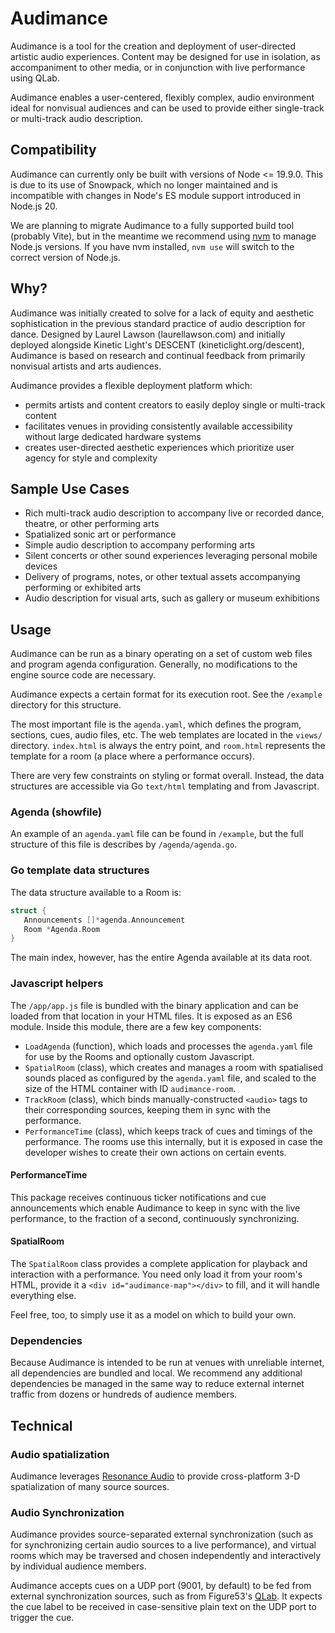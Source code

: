 # Audimance

Audimance is a tool for the creation and deployment of user-directed artistic audio experiences.
Content may be designed for use in isolation, as accompaniment to other media, or in conjunction
with live performance using QLab.

Audimance enables a user-centered, flexibly complex, audio environment ideal for nonvisual audiences
and can be used to provide either single-track or multi-track audio description.

## Compatibility

Audimance can currently only be built with versions of Node <= 19.9.0. This is due to its use of
Snowpack, which no longer maintained and is incompatible with changes in Node's ES module support
introduced in Node.js 20.

We are planning to migrate Audimance to a fully supported build tool (probably Vite), but in the
meantime we recommend using [nvm](https://github.com/nvm-sh/nvm) to manage Node.js versions.
If you have nvm installed, ```nvm use``` will switch to the correct version of Node.js.

## Why?

Audimance was initially created to solve for a lack of equity and aesthetic sophistication
in the previous standard practice of audio description for dance.  Designed by Laurel Lawson
(laurellawson.com) and initially deployed alongside Kinetic Light's DESCENT (kineticlight.org/descent),
Audimance is based on research and continual feedback from primarily nonvisual artists and arts audiences.

Audimance provides a flexible deployment platform which:
- permits artists and content creators to easily deploy single or multi-track content
- facilitates venues in providing consistently available accessibility without large dedicated hardware systems
- creates user-directed aesthetic experiences which prioritize user agency for style and complexity

## Sample Use Cases

* Rich multi-track audio description to accompany live or recorded dance, theatre, or other performing arts
* Spatialized sonic art or performance
* Simple audio description to accompany performing arts
* Silent concerts or other sound experiences leveraging personal mobile devices
* Delivery of programs, notes, or other textual assets accompanying performing or exhibited arts
* Audio description for visual arts, such as gallery or museum exhibitions

## Usage

Audimance can be run as a binary operating on a set of custom web files and
program agenda configuration.  Generally, no modifications to the engine source
code are necessary.

Audimance expects a certain format for its execution root.  See the `/example`
directory for this structure.

The most important file is the `agenda.yaml`, which defines the program,
sections, cues, audio files, etc.  The web templates are located in the `views/`
directory.  `index.html` is always the entry point, and `room.html` represents
the template for a room (a place where a performance occurs).

There are very few constraints on styling or format overall.  Instead, the data
structures are accessible via Go `text/html` templating and from Javascript.

### Agenda (showfile)

An example of an `agenda.yaml` file can be found in `/example`, but the full structure of this file is describes by `/agenda/agenda.go`.

### Go template data structures

The data structure available to a Room is:

```go
struct {
   Announcements []*agenda.Announcement
   Room *Agenda.Room
}
```

The main index, however, has the entire Agenda available at its data root.

### Javascript helpers

The `/app/app.js` file is bundled with the binary application and can be loaded
from that location in your HTML files.  It is exposed as an ES6 module.
Inside this module, there are a few key components:

 - `LoadAgenda` (function), which loads and processes the `agenda.yaml` file for
   use by the Rooms and optionally custom Javascript.
 - `SpatialRoom` (class), which creates and manages a room with spatialised
   sounds placed as configured by the `agenda.yaml` file, and scaled to the
   size of the HTML container with ID `audimance-room`.
 - `TrackRoom` (class), which binds manually-constructed `<audio>` tags to their
   corresponding sources, keeping them in sync with the performance.
 - `PerformanceTime` (class), which keeps track of cues and timings of the
   performance.  The rooms use this internally, but it is exposed in case the
   developer wishes to create their own actions on certain events.

#### PerformanceTime

This package receives continuous ticker notifications and cue announcements
which enable Audimance to keep in sync with the live performance, to the
fraction of a second, continuously synchronizing.

#### SpatialRoom

The `SpatialRoom` class provides a complete application for playback and
interaction with a performance.  You need only load it from your room's HTML, provide
it a `<div id="audimance-map"></div>` to fill, and it will handle everything
else.

Feel free, too, to simply use it as a model on which to build your own.

### Dependencies

Because Audimance is intended to be run at venues with unreliable internet, all
dependencies are bundled and local.  We recommend any additional dependencies be
managed in the same way to reduce external internet traffic from dozens or
hundreds of audience members.

## Technical

### Audio spatialization

Audimance leverages [Resonance Audio](https://resonance-audio.github.io/resonance-audio/) to provide
cross-platform 3-D spatialization of many source sources.

### Audio Synchronization

Audimance provides source-separated external synchronization (such as for
synchronizing certain audio sources to a live performance), and virtual rooms
which may be traversed and chosen independently and interactively by individual
audience members.

Audimance accepts cues on a UDP port (9001, by default) to be fed from external
synchronization sources, such as from Figure53's
[QLab](https://figure53.com/qlab/).  It expects the cue label to be received in
case-sensitive plain text on the UDP port to trigger the cue.

